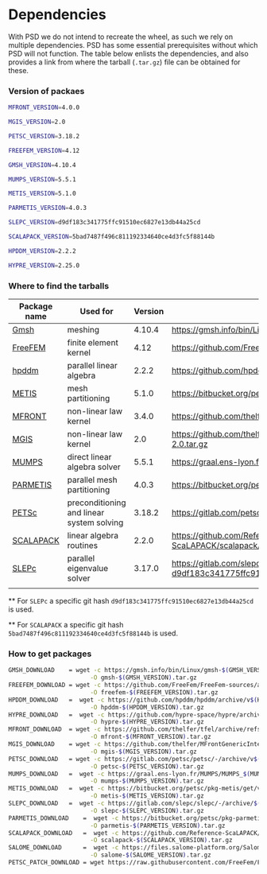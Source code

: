

# Dependencies 

With PSD we do not intend to recreate the wheel, as such we rely on multiple dependencies. PSD has some essential prerequisites without which PSD will not function. The table below enlists the dependencies, and also provides a link from where the tarball (`.tar.gz`) file can be obtained for these. 



### Version of packaes 

```bash
MFRONT_VERSION=4.0.0

MGIS_VERSION=2.0

PETSC_VERSION=3.18.2

FREEFEM_VERSION=4.12

GMSH_VERSION=4.10.4

MUMPS_VERSION=5.5.1

METIS_VERSION=5.1.0

PARMETIS_VERSION=4.0.3

SLEPC_VERSION=d9df183c341775ffc91510ec6827e13db44a25cd

SCALAPACK_VERSION=5bad7487f496c811192334640ce4d3fc5f88144b

HPDDM_VERSION=2.2.2

HYPRE_VERSION=2.25.0
```



### Where to find the tarballs 



| Package name                                                 | Used for                                  | Version | Link (Linux)                                                 |
| ------------------------------------------------------------ | ----------------------------------------- | ------- | ------------------------------------------------------------ |
| [Gmsh](http://gmsh.info/)                                    | meshing                                   | 4.10.4  | https://gmsh.info/bin/Linux/gmsh-4.10.4-Linux64.tgz          |
| [FreeFEM](https://freefem.org/)                              | finite element kernel                     | 4.12    | https://github.com/FreeFem/FreeFem-sources/archive/refs/tags/v4.12.tar.gz |
| [hpddm](https://github.com/hpddm/hpddm)                      | parallel linear algebra                   | 2.2.2   | https://github.com/hpddm/hpddm/archive/v2.2.2.tar.gz         |
| [METIS](https://github.com/KarypisLab/METIS)                 | mesh partitioning                         | 5.1.0   | https://bitbucket.org/petsc/pkg-metis/get/v5.1.0-p10.tar.gz  |
| [MFRONT](https://github.com/thelfer/tfel)                    | non-linear law kernel                     | 3.4.0   | https://github.com/thelfer/tfel/archive/refs/tags/TFEL-4.0.0.tar.gz |
| [MGIS](https://github.com/thelfer/MFrontGenericInterfaceSupport) | non-linear law kernel                     | 2.0     | https://github.com/thelfer/MFrontGenericInterfaceSupport/archive/refs/tags/MFrontGenericInterfaceSupport-2.0.tar.gz |
| [MUMPS](http://mumps.enseeiht.fr/)                           | direct linear algebra solver              | 5.5.1   | https://graal.ens-lyon.fr/MUMPS/MUMPS_5.5.1.tar.gz           |
| [PARMETIS](https://github.com/KarypisLab/ParMETIS)           | parallel mesh partitioning                | 4.0.3   | https://bitbucket.org/petsc/pkg-parmetis/get/v4.0.3-p8.tar.gz |
| [PETSc](https://petsc.org)                                   | preconditioning and linear system solving | 3.18.2  | https://gitlab.com/petsc/petsc/-/archive/v3.18.2/petsc-v3.18.2.tar.gz |
| [SCALAPACK](http://www.netlib.org/scalapack/)                | linear algebra routines                   | 2.2.0   | https://github.com/Reference-ScaLAPACK/scalapack/archive/5bad7487f496c811192334640ce4d3fc5f88144b.tar.gz |
| [SLEPc](https://slepc.upv.es/)                               | parallel eigenvalue solver                | 3.17.0  | https://gitlab.com/slepc/slepc/-/archive/d9df183c341775ffc91510ec6827e13db44a25cd/slepc-d9df183c341775ffc91510ec6827e13db44a25cd.tar.gz |
|                                                              |                                           |         |                                                              |

** For `SLEPc` a specific git hash `d9df183c341775ffc91510ec6827e13db44a25cd` is used.

** For `SCALAPACK` a specific git hash `5bad7487f496c811192334640ce4d3fc5f88144b` is used.

### How to get packages 

```bash
GMSH_DOWNLOAD    = wget -c https://gmsh.info/bin/Linux/gmsh-$(GMSH_VERSION)-Linux64.tgz \
                       -O gmsh-$(GMSH_VERSION).tar.gz
FREEFEM_DOWNLOAD = wget -c https://github.com/FreeFem/FreeFem-sources/archive/refs/tags/v$(FREEFEM_VERSION).tar.gz \
                       -O freefem-$(FREEFEM_VERSION).tar.gz
HPDDM_DOWNLOAD   =  wget -c https://github.com/hpddm/hpddm/archive/v$(HPDDM_VERSION).tar.gz \
                       -O hpddm-$(HPDDM_VERSION).tar.gz
HYPRE_DOWNLOAD   =  wget -c https://github.com/hypre-space/hypre/archive/v$(HYPRE_VERSION).tar.gz \
                       -O hypre-$(HYPRE_VERSION).tar.gz
MFRONT_DOWNLOAD  = wget -c https://github.com/thelfer/tfel/archive/refs/tags/TFEL-$(MFRONT_VERSION).tar.gz \
                       -O mfront-$(MFRONT_VERSION).tar.gz
MGIS_DOWNLOAD    = wget -c https://github.com/thelfer/MFrontGenericInterfaceSupport/archive/refs/tags/MFrontGenericInterfaceSupport-$(MGIS_VERSION).tar.gz \
                       -O mgis-$(MGIS_VERSION).tar.gz
PETSC_DOWNLOAD   = wget -c https://gitlab.com/petsc/petsc/-/archive/v$(PETSC_VERSION)/petsc-v$(PETSC_VERSION).tar.gz \
                       -O petsc-$(PETSC_VERSION).tar.gz
MUMPS_DOWNLOAD   =  wget -c https://graal.ens-lyon.fr/MUMPS/MUMPS_$(MUMPS_VERSION).tar.gz \
                       -O mumps-$(MUMPS_VERSION).tar.gz
METIS_DOWNLOAD   =  wget -c https://bitbucket.org/petsc/pkg-metis/get/v$(METIS_VERSION)-p10.tar.gz \
                       -O metis-$(METIS_VERSION).tar.gz
SLEPC_DOWNLOAD   =  wget -c https://gitlab.com/slepc/slepc/-/archive/$(SLEPC_VERSION)/slepc-$(SLEPC_VERSION).tar.gz \
                       -O slepc-$(SLEPC_VERSION).tar.gz
PARMETIS_DOWNLOAD    =  wget -c https://bitbucket.org/petsc/pkg-parmetis/get/v$(PARMETIS_VERSION)-p8.tar.gz \
                       -O parmetis-$(PARMETIS_VERSION).tar.gz
SCALAPACK_DOWNLOAD   =  wget -c https://github.com/Reference-ScaLAPACK/scalapack/archive/$(SCALAPACK_VERSION).tar.gz \
                       -O scalapack-$(SCALAPACK_VERSION).tar.gz
SALOME_DOWNLOAD      =  wget -c https://files.salome-platform.org/Salome/Salome$(SALOME_VERSION)/SALOME-$(SALOME_VERSION)$(SALOME_OS_TAG)$(SALOME_TAG).tar.gz \
                       -O salome-$(SALOME_VERSION).tar.gz
PETSC_PATCH_DOWNLOAD = wget https://raw.githubusercontent.com/FreeFem/FreeFem-sources/master/3rdparty/ff-petsc/petsc-cmake-seq.patch

```

